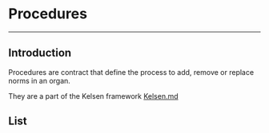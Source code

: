 # Procedures
---
## Introduction
Procedures are contract that define the process to add, remove or replace norms in an organ.

They are a part of the Kelsen framework [Kelsen.md](00_Kelsen.md)

## List
